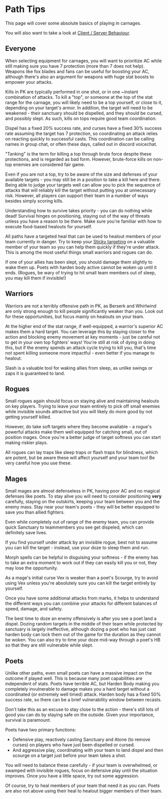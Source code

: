 # Path Tips

This page will cover some absolute basics of playing in carnages.

You will also want to take a look at [Client / Server Behaviour](misc/client-server-behaviour.md).

## Everyone

When selecting equipment for carnages, you will want to prioritize AC while still making sure you have 7 protection (more than 7 does not help). Weapons like fox blades and fans can be useful for boosting your AC, although there's also an argument for weapons with huge stat boosts to empower your attacks.

Kills in PK are typically performed in one shot, or in one ~instant combination of attacks. To kill a "top", or someone at the top of the stat range for the carnage, you will likely need to be a top yourself, or close to it, depending on your target's armor. In addition, the target will need to be weakened - their sanctuary should be dispelled, and they should be cursed, and possibly slept. As such, kills on tops require good team coordination.

Dispel has a fixed 20% success rate, and curses have a fixed 30% success rate assuming the target has 7 protection, so coordinating an attack relies on reacting quickly to successful casts. This coordination can be calling names in group chat, or often these days, called out in discord voicechat.

"Tanking" is the term for killing a top through brute force despite these protections, and is regarded as bad form. However, brute-force kills on non-top enemies are considered fair game.

Even if you are not a top, try to be aware of the size and defenses of your available targets - you may still be in a position to take a kill here and there. Being able to judge your targets well can allow you to pick the sequence of attacks that will reliably kill the target without putting you at unnecessary risk.
However, all players can support their team in a number of ways besides simply scoring kills.

Understanding how to survive takes priority - you can do nothing while dead! Survival hinges on positioning, staying out of the way of threats unless you have a reason to be there. Make sure you're familiar with how to execute food-based healouts for yourself.

All paths have a targeted heal that can be used to healout members of your team currently in danger. Try to keep your [Sticky targeting](combat/casting-spells.md) on a valuable member of your team so you can help them quickly if they're under attack. This is among the most useful things small warriors and rogues can do.

If one of your allies has been slept, you should damage them slightly to wake them up. Poets with harden body active cannot be woken up until it ends. (Rogues, be wary of trying to hit small team members out of sleep, you may kill them if invisible!)

## Warriors

Warriors are not a terribly offensive path in PK, as Berserk and Whirlwind are only strong enough to kill people significantly weaker than you. Look out for these opportunities, but focus mainly on healouts on your team.

At the higher end of the stat range, if well-equipped, a warrior's superior AC makes them a hard target. You can leverage this by staying closer to the action and blocking enemy movement at key moments - just be careful not to get in your own top fighters' ways! You're still at risk of dying in doing this, but if the enemy spends an attack cycle trying to kill you, that's time not spent killing someone more impactful - even better if you manage to healout.

Slash is a valuable tool for waking allies from sleep, as unlike swings or zaps it is guaranteed to land.

## Rogues

Small rogues again should focus on staying alive and maintaining healouts on key players. Trying to leave your team entirely to pick off small enemies while invisible sounds attractive but you will likely do more good by not getting yourself killed.

However, do take soft targets where they become available - a rogue's powerful attacks make them well equipped for catching small, out of position mages. Once you're a better judge of target softness you can start making riskier plays.

All rogues can lay traps like sleep traps or flash traps for blindness, which are potent, but be aware these will affect yourself and your team too! Be very careful how you use these.

## Mages

Small mages are almost defenseless in PK, having poor AC and no magical defenses like poets. To stay alive you will need to consider positioning **very** carefully, staying on the outskirts, keeping your team between you and the enemy mass. Stay near your team's poets - they will be better equipped to save you than allied fighters.

Even while completely out of range of the enemy team, you can provide quick Sanctuary to teammembers you see get dispeled, which can definitely save lives.

If you find yourself under attack by an invisible rogue, best not to assume you can kill the target - instead, use your doze to sleep them and run.

Morph spells can be helpful in disguising your softness - if the enemy has to take an extra moment to work out if they can easily kill you or not, they may lose the opportunity.

As a mage's initial curse Vex is weaker than a poet's Scourge, try to avoid using Vex unless you're absolutely sure you can kill the target entirely by yourself.

Once you have some additional attacks from marks, it helps to understand the different ways you can combine your attacks for different balances of speed, damage, and safety.

The best time to doze an enemy offensively is after you see a poet land a dispel. Dozing random targets in the middle of their team while protected by sanctuary is largely ineffective, although dozing a poet who has just cast harden body can lock them out of the game for the duration as they cannot be woken. You can also try to time your doze mid-way through a poet's HB so that they are still vulnerable while slept.

## Poets

Unlike other paths, even small poets can have a massive impact on the outcome if played well. This is because many poet capabilities are independent of stats. Poets have terrible AC, but Harden Body making you completely invulnerable to damage makes you a hard target without a coordinated (or extremely well timed) attack. Harden body has a fixed 50% success rate, so there can be a brief vulnerability window between recasts.

Don't take this as an excuse to stay close to the action - there's still lots of good you can do by staying safe on the outside. Given your importance, survival is paramount.

Poets have two primary functions:

- Defensive play, reactively casting Sanctuary and Atone (to remove curses) on players who have just been dispelled or cursed.
- And aggressive play, coordinating with your team to land dispel and then scourge on a target just before your team takes a shot.

You will need to balance these carefully - if your team is overwhelmed, or swamped with invisible rogues, focus on defensive play until the situation improves. Once you have a little space, try out some aggression.

Of course, try to heal members of your team that need it as you can. Poets are also not above using their heal to healout bigger members of their team.
